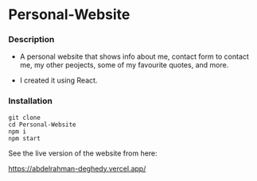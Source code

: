 # Personal-Website

### Description 

- A personal website that shows info about me, contact form to contact me, my other peojects, some of my favourite quotes, and more.

- I created it using React.

### Installation

```
git clone 
cd Personal-Website
npm i
npm start
```

See the live version of the website from here:

https://abdelrahman-deghedy.vercel.app/
